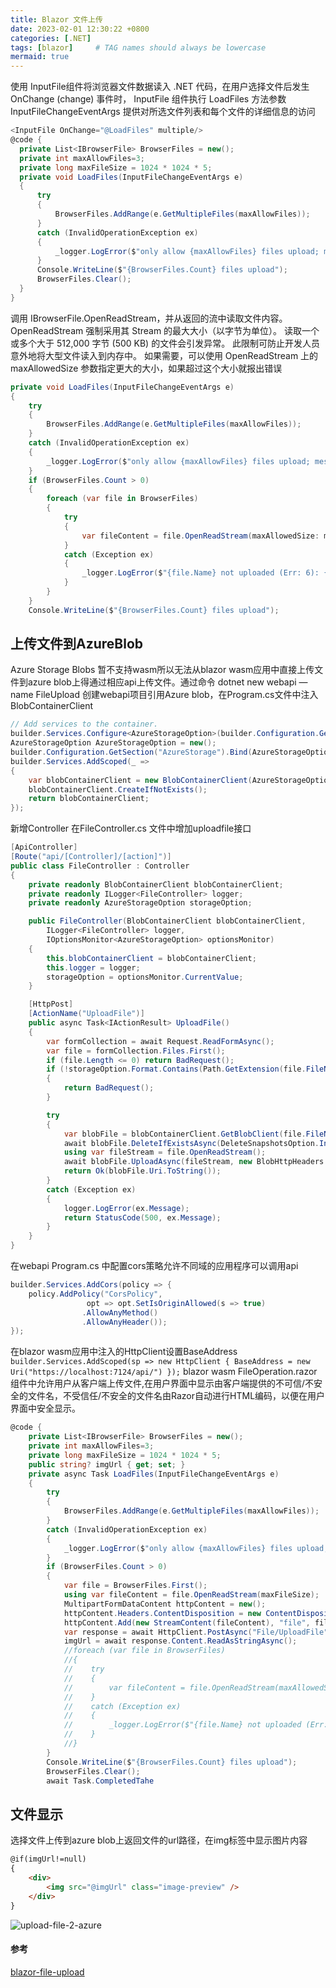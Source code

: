 ```yaml
---
title: Blazor 文件上传
date: 2023-02-01 12:30:22 +0800
categories: [.NET]
tags: [blazor]     # TAG names should always be lowercase
mermaid: true
---
```

使用 InputFile组件将浏览器文件数据读入 .NET 代码，在用户选择文件后发生 OnChange (change) 事件时， InputFile 组件执行 LoadFiles 方法参数 InputFileChangeEventArgs 提供对所选文件列表和每个文件的详细信息的访问
```C#
<InputFile OnChange="@LoadFiles" multiple/>
@code {
  private List<IBrowserFile> BrowserFiles = new();
  private int maxAllowFiles=3;
  private long maxFileSize = 1024 * 1024 * 5;
  private void LoadFiles(InputFileChangeEventArgs e)
  {
      try
      {
          BrowserFiles.AddRange(e.GetMultipleFiles(maxAllowFiles));
      }
      catch (InvalidOperationException ex)
      {
          _logger.LogError($"only allow {maxAllowFiles} files upload; message{ex.Message}");
      }
      Console.WriteLine($"{BrowserFiles.Count} files upload");
      BrowserFiles.Clear();
  }
}
```
调用 IBrowserFile.OpenReadStream，并从返回的流中读取文件内容。OpenReadStream 强制采用其 Stream 的最大大小（以字节为单位）。 读取一个或多个大于 512,000 字节 (500 KB) 的文件会引发异常。 此限制可防止开发人员意外地将大型文件读入到内存中。 如果需要，可以使用 OpenReadStream 上的 maxAllowedSize 参数指定更大的大小，如果超过这个大小就报出错误
```C#
private void LoadFiles(InputFileChangeEventArgs e)
{
    try
    {
        BrowserFiles.AddRange(e.GetMultipleFiles(maxAllowFiles));
    }
    catch (InvalidOperationException ex)
    {
        _logger.LogError($"only allow {maxAllowFiles} files upload; message{ex.Message}");
    }
    if (BrowserFiles.Count > 0)
    {
        foreach (var file in BrowserFiles)
        {
            try
            {
                var fileContent = file.OpenReadStream(maxAllowedSize: maxFileSize);
            }
            catch (Exception ex)
            {
                _logger.LogError($"{file.Name} not uploaded (Err: 6): {ex.Message}");
            }
        }
    }
    Console.WriteLine($"{BrowserFiles.Count} files upload");
```
## 上传文件到AzureBlob
Azure Storage Blobs 暂不支持wasm所以无法从blazor wasm应用中直接上传文件到azure blob上得通过相应api上传文件。通过命令 dotnet new webapi —name FileUpload 创建webapi项目引用Azure blob，在Program.cs文件中注入BlobContainerClient
```C#
// Add services to the container.
builder.Services.Configure<AzureStorageOption>(builder.Configuration.GetSection("AzureStorage"));
AzureStorageOption AzureStorageOption = new();
builder.Configuration.GetSection("AzureStorage").Bind(AzureStorageOption);
builder.Services.AddScoped(_ =>
{
    var blobContainerClient = new BlobContainerClient(AzureStorageOption.StorageConnectionString, AzureStorageOption.ContainerName);
    blobContainerClient.CreateIfNotExists();
    return blobContainerClient;
});
```
新增Controller 在FileController.cs 文件中增加uploadfile接口
```C#
[ApiController]
[Route("api/[Controller]/[action]")]
public class FileController : Controller
{
    private readonly BlobContainerClient blobContainerClient;
    private readonly ILogger<FileController> logger;
    private readonly AzureStorageOption storageOption;

    public FileController(BlobContainerClient blobContainerClient,
        ILogger<FileController> logger,
        IOptionsMonitor<AzureStorageOption> optionsMonitor)
    {
        this.blobContainerClient = blobContainerClient;
        this.logger = logger;
        storageOption = optionsMonitor.CurrentValue;
    }

    [HttpPost]
    [ActionName("UploadFile")]
    public async Task<IActionResult> UploadFile()
    {
        var formCollection = await Request.ReadFormAsync();
        var file = formCollection.Files.First();
        if (file.Length <= 0) return BadRequest();
        if (!storageOption.Format.Contains(Path.GetExtension(file.FileName).TrimStart('.'),StringComparison.OrdinalIgnoreCase))
        {
            return BadRequest();
        }

        try
        {
            var blobFile = blobContainerClient.GetBlobClient(file.FileName);
            await blobFile.DeleteIfExistsAsync(DeleteSnapshotsOption.IncludeSnapshots);
            using var fileStream = file.OpenReadStream();
            await blobFile.UploadAsync(fileStream, new BlobHttpHeaders { ContentType = file.ContentType });
            return Ok(blobFile.Uri.ToString());
        }
        catch (Exception ex)
        {
            logger.LogError(ex.Message);
            return StatusCode(500, ex.Message);
        }
    }
}
```
在webapi Program.cs 中配置cors策略允许不同域的应用程序可以调用api
```C#
builder.Services.AddCors(policy => {
    policy.AddPolicy("CorsPolicy",
                 opt => opt.SetIsOriginAllowed(s => true)
                .AllowAnyMethod()
                .AllowAnyHeader());
});
```
在blazor wasm应用中注入的HttpClient设置BaseAddress
`builder.Services.AddScoped(sp => new HttpClient
{
    BaseAddress = new Uri("https://localhost:7124/api/")
});`
blazor wasm FileOperation.razor 组件中允许用户从客户端上传文件,在用户界面中显示由客户端提供的不可信/不安全的文件名，不受信任/不安全的文件名由Razor自动进行HTML编码，以便在用户界面中安全显示。
```C#
@code {
    private List<IBrowserFile> BrowserFiles = new();
    private int maxAllowFiles=3;
    private long maxFileSize = 1024 * 1024 * 5;
    public string? imgUrl { get; set; }
    private async Task LoadFiles(InputFileChangeEventArgs e)
    {
        try
        {
            BrowserFiles.AddRange(e.GetMultipleFiles(maxAllowFiles));
        }
        catch (InvalidOperationException ex)
        {
            _logger.LogError($"only allow {maxAllowFiles} files upload; message{ex.Message}");
        }
        if (BrowserFiles.Count > 0)
        {
            var file = BrowserFiles.First();
            using var fileContent = file.OpenReadStream(maxFileSize);
            MultipartFormDataContent httpContent = new();
            httpContent.Headers.ContentDisposition = new ContentDispositionHeaderValue("form-data");
            httpContent.Add(new StreamContent(fileContent), "file", file.Name);
            var response = await HttpClient.PostAsync("File/UploadFile", httpContent);
            imgUrl = await response.Content.ReadAsStringAsync();
            //foreach (var file in BrowserFiles)
            //{
            //    try
            //    {
            //        var fileContent = file.OpenReadStream(maxAllowedSize: maxFileSize);
            //    }
            //    catch (Exception ex)
            //    {
            //        _logger.LogError($"{file.Name} not uploaded (Err: 6): {ex.Message}");
            //    }
            //}
        }
        Console.WriteLine($"{BrowserFiles.Count} files upload");
        BrowserFiles.Clear();
        await Task.CompletedTahe
```
## 文件显示
选择文件上传到azure blob上返回文件的url路径，在img标签中显示图片内容
```HTML
@if(imgUrl!=null)
{
    <div>
        <img src="@imgUrl" class="image-preview" />
    </div>
}
```
![upload-file-2-azure](/assets/img/upload-file-2-azure.png)

#### 参考
[blazor-file-upload](https://learn.microsoft.com/en-us/aspnet/core/blazor/file-uploads)
